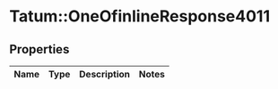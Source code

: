 # Tatum::OneOfinlineResponse4011

## Properties
Name | Type | Description | Notes
------------ | ------------- | ------------- | -------------

